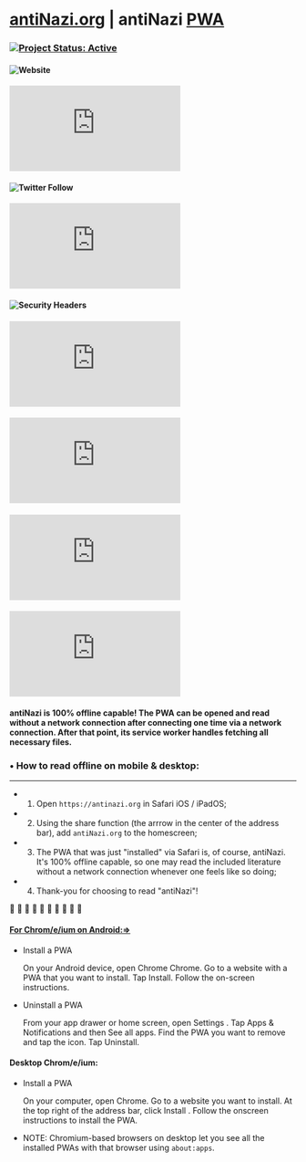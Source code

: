 # [antiNazi.org](https://antinazi.org) | antiNazi [PWA](https://support.google.com/chrome/answer/9658361)
###  [![Project Status: Active](https://www.repostatus.org/badges/latest/active.svg)](https://www.repostatus.org/#active)
#### ![Website](https://img.shields.io/website?color=black&label=web%20app&logo=linux&logoColor=white&style=flat-square&url=https%3A%2F%2Fantinazi.org)
#### ![GitHub language count](https://img.shields.io/github/languages/count/Antifa-Productions/antiNazi.org?color=darkred&logo=git&logoColor=darkred&style=flat-square)
#### ![Twitter Follow](https://img.shields.io/twitter/follow/DeVoltairine?&style=flat-square&color=black&logo=twitter&logoColor=black)
#### ![Chromium HSTS preload](https://img.shields.io/hsts/preload/antinazi.org?logo=googlechrome&style=flat-square&color=darkblue&logoColor=darkblue)
#### ![Security Headers](https://img.shields.io/security-headers?style=flat-square&color=darkblue&url=https%3A%2F%2Fantinazi.org)
#### ![Mozilla HTTP Observatory Grade](https://img.shields.io/mozilla-observatory/grade-score/antinazi.org?&logo=mozilla&style=flat-square&color=darkred&logoColor=darkred)
#### ![GitHub code size in bytes](https://img.shields.io/github/languages/code-size/Antifa-Productions/antiNazi.org?style=flat-square&color=darkred&logo=debian&logoColor=darkred)
#### ![GitHub repo file count](https://img.shields.io/github/directory-file-count/Antifa-Productions/antiNazi.org?style=flat-square&color=black&logo=atom&logoColor=black)
#### ![Top Language](https://img.shields.io/github/languages/top/Antifa-Productions/antiNazi.org?style=flat-square&color=black&logo=html5&logoColor=black)
#### **antiNazi** is 100% offline capable! The PWA can be opened and read without a network connection after connecting one time via a network connection. After that point, its service worker handles fetching all necessary files.

### • How to read offline on mobile & desktop:

---

- 1. Open `https://antinazi.org` in Safari iOS / iPadOS;

- 2. Using the share function (the arrrow in the center of the address bar), add `antiNazi.org` to the homescreen;

- 3. The PWA that was just "installed" via Safari is, of course, antiNazi. It's 100% offline capable, so one may read the included literature without a network connection whenever one feels like so doing;

- 4. Thank-you for choosing to read "antiNazi"!

 🏴 🏴 🏴 🏴 🏴 🏴 🏴 🏴 🏴 🏴

#### [For Chrom/e/ium on Android:=>](https://support.google.com/chrome/answer/9658361)

- Install a PWA

  On your Android device, open Chrome Chrome. Go to a website with a PWA that you want to install. Tap Install. Follow the on-screen instructions.

- Uninstall a PWA

  From your app drawer or home screen, open Settings . Tap Apps & Notifications and then See all apps. Find the PWA you want to remove and tap the icon. Tap Uninstall.

#### Desktop Chrom/e/ium:

- Install a PWA

  On your computer, open Chrome. Go to a website you want to install. At the top right of the address bar, click Install . Follow the onscreen instructions to install the PWA.

- NOTE: Chromium-based browsers on desktop let you see all the installed PWAs with that browser using `about:apps`.

